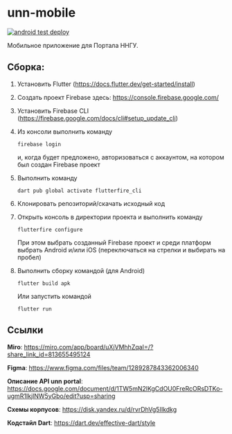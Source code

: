 # unn-mobile

[![android test deploy](https://github.com/BitCodersNN/unn-mobile/actions/workflows/deploy-develop.yml/badge.svg?branch=develop)](https://github.com/BitCodersNN/unn-mobile/actions/workflows/deploy-develop.yml)

Мобильное приложение для Портала ННГУ.

## Сборка:

1. Установить Flutter (https://docs.flutter.dev/get-started/install)
2. Создать проект Firebase здесь: https://console.firebase.google.com/
3. Установить Firebase CLI (https://firebase.google.com/docs/cli#setup_update_cli)
4. Из консоли выполнить команду

       firebase login 

   и, когда будет предложено, авторизоваться с аккаунтом, на котором был создан Firebase проект

5. Выполнить команду

       dart pub global activate flutterfire_cli

6. Клонировать репозиторий/скачать исходный код

7. Открыть консоль в директории проекта и выполнить команду

       flutterfire configure

   При этом выбрать созданный Firebase проект и среди платформ выбрать Android и/или iOS (переключаться на стрелки и выбирать на пробел)

8. Выполнить сборку командой (для Android)

       flutter build apk

   Или запустить командой

       flutter run

## Ссылки
__Miro__: https://miro.com/app/board/uXjVMhhZqaI=/?share_link_id=813655495124

__Figma__: https://www.figma.com/files/team/1289287843362006340

__Описание API unn portal__: https://docs.google.com/document/d/1TW5mN2lKgCdOU0FreRcORsDTKo-ugmR1IkjlNW5yGbo/edit?usp=sharing

__Схемы корпусов__: https://disk.yandex.ru/d/rvrDhVg5IIkdkg

__Кодстайл Dart__: https://dart.dev/effective-dart/style
